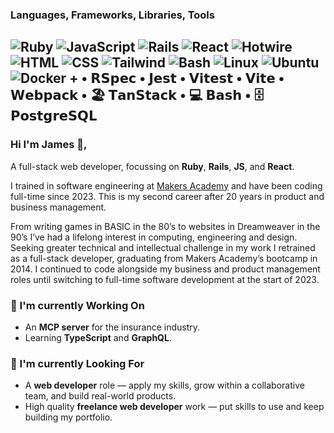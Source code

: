 ### Languages, Frameworks, Libraries, Tools
![Ruby](https://img.shields.io/badge/-Ruby-000?logo=Ruby&logoColor=CC342D)
![JavaScript](https://img.shields.io/badge/-JavaScript-000?logo=JavaScript)
![Rails](https://img.shields.io/badge/-Rails-000?logo=Ruby%20on%20Rails&logoColor=CC0000)
![React](https://img.shields.io/badge/-React-000?logo=React)
![Hotwire](https://img.shields.io/badge/-Hotwire-000?&logo=Hotwire)
![HTML](https://img.shields.io/badge/-HTML-000?&logo=HTML5)
![CSS](https://img.shields.io/badge/-CSS-000?logo=CSS&logoColor=663399)
![Tailwind](https://img.shields.io/badge/-Tailwind-000?logo=TailwindCSS)
![Bash](https://img.shields.io/badge/-Bash-000?logo=GNUBash)
![Linux](https://img.shields.io/badge/-Linux-000?logo=Linux)
![Ubuntu](https://img.shields.io/badge/-Ubuntu-000?logo=Ubuntu)
![Docker](https://img.shields.io/badge/-Docker-000?logo=Docker)
\+ • 𝗥𝗦𝗽𝗲𝗰 • 𝗝𝗲𝘀𝘁 • 𝗩𝗶𝘁𝗲𝘀𝘁 • 𝗩𝗶𝘁𝗲 • 𝗪𝗲𝗯𝗽𝗮𝗰𝗸 • 🏖️ 𝗧𝗮𝗻𝗦𝘁𝗮𝗰𝗸 • 💻 𝗕𝗮𝘀𝗵 • 🗄️ 𝗣𝗼𝘀𝘁𝗴𝗿𝗲𝗦𝗤𝗟
-

### Hi I'm James 👋,

A full-stack web developer, focussing on **Ruby**, **Rails**, **JS**, and **React**</sup>.

I trained in software engineering at [Makers Academy](https://makers.tech/software-engineering-bootcamp) and have been coding full-time since 2023. This is my second career after 20 years in product and business management.

From writing games in BASIC in the 80’s to websites in Dreamweaver in the 90’s I’ve had a lifelong interest in computing, engineering and design. Seeking greater technical and intellectual challenge in my work I retrained as a full-stack developer, graduating from Makers Academy’s bootcamp in 2014. I continued to code alongside my business and product management roles until switching to full-time software development at the start of 2023.

### 🧠 I'm currently Working On

- An **MCP server** for the insurance industry.
- Learning **TypeScript** and **GraphQL**.

### 👀 I'm currently Looking For

- A **web developer** role — apply my skills, grow within a collaborative team, and build real-world products.
- High quality **freelance web developer** work — put skills to use and keep building my portfolio.
